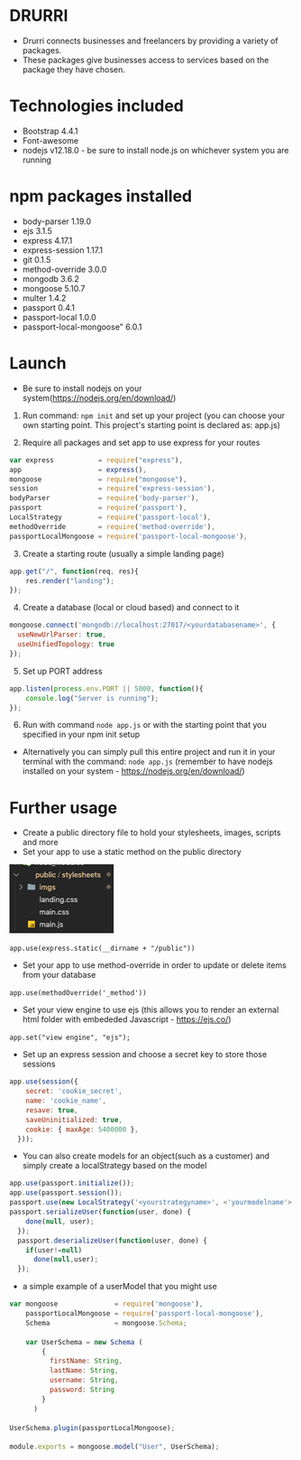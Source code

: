 # DRURRI
* Drurri connects businesses and freelancers by providing a variety of packages. 
* These packages give businesses access to services based on the package they have chosen.

# Technologies included
* Bootstrap 4.4.1
* Font-awesome
* nodejs v12.18.0 - be sure to install node.js on whichever system you are running

# npm packages installed
* body-parser 1.19.0
* ejs 3.1.5
* express 4.17.1
* express-session 1.17.1
* git 0.1.5
* method-override 3.0.0
* mongodb 3.6.2
* mongoose 5.10.7
* multer 1.4.2
* passport 0.4.1
* passport-local 1.0.0
* passport-local-mongoose" 6.0.1

# Launch

* Be sure to install nodejs on your system(https://nodejs.org/en/download/)

1. Run command: `npm init` and set up your project (you can choose your own starting point. This project's starting point is declared as: app.js)

2. Require all packages and set app to use express for your routes

```javascript
var express           = require("express"),
app                   = express(),
mongoose              = require("mongoose"),
session               = require('express-session'),
bodyParser            = require('body-parser'),
passport              = require('passport'),
LocalStrategy         = require('passport-local'),
methodOverride        = require('method-override'),
passportLocalMongoose = require('passport-local-mongoose'),
```

3. Create a starting route (usually a simple landing page)

``` javascript
app.get("/", function(req, res){
	res.render("landing");
});
```

4. Create a database (local or cloud based) and connect to it
``` Javascript
mongoose.connect('mongodb://localhost:27017/<yourdatabasename>', {
  useNewUrlParser: true,
  useUnifiedTopology: true
});
```

5. Set up PORT address
```Javascript
app.listen(process.env.PORT || 5000, function(){
	console.log("Server is running");
});
```

6.  Run with command `node app.js` or with the starting point that you specified in your npm init setup


* Alternatively you can simply pull this entire project and run it in your terminal with the command:
 `node app.js` (remember to have nodejs installed on your system - https://nodejs.org/en/download/)

# Further usage

* Create a public directory file to hold your stylesheets, images, scripts and more
* Set your app to use a static method on the public directory

<img src='/public/stylesheets/imgs/public.png'>

`app.use(express.static(__dirname + "/public"))`

* Set your app to use method-override in order to update or delete items from your database

`app.use(methodOverride('_method'))`

* Set your view engine to use ejs (this allows you to render an external html folder with embededed Javascript - https://ejs.co/)

`app.set("view engine", "ejs");`

* Set up an express session and choose a secret key to store those sessions  

```JavaScript
app.use(session({
    secret: 'cookie_secret',
    name: 'cookie_name',
    resave: true,
    saveUninitialized: true,
    cookie: { maxAge: 5400000 },
  }));
  ```

* You can also create models for an object(such as a customer) and simply create a localStrategy based on the model

```Javascript
app.use(passport.initialize());
app.use(passport.session());
passport.use(new LocalStrategy('<yourstrategyname>', <'yourmodelname'>.authenticate()));
passport.serializeUser(function(user, done) { 
    done(null, user);
  });
  passport.deserializeUser(function(user, done) {
    if(user!=null)
      done(null,user);
  });

```

* a simple example of a userModel that you might use

```Javascript
var mongoose              = require('mongoose'),
    passportLocalMongoose = require('passport-local-mongoose'),
    Schema                = mongoose.Schema;

    var UserSchema = new Schema (
        {
          firstName: String,
          lastName: String,
          username: String,
          password: String
        }
      )

UserSchema.plugin(passportLocalMongoose);

module.exports = mongoose.model("User", UserSchema);
```

